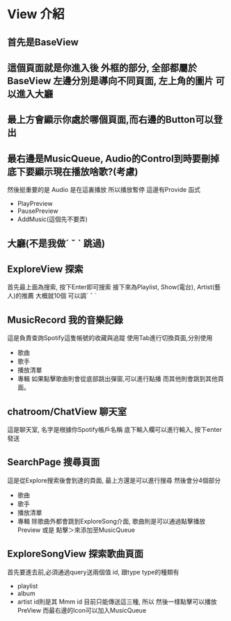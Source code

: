# View 介紹 

## 首先是BaseView
這個頁面就是你進入後 外框的部分, 全部都屬於BaseView
左邊分別是導向不同頁面,
左上角的圖片 可以進入大廳
-----
最上方會顯示你處於哪個頁面,而右邊的Button可以登出
----
最右邊是MusicQueue, Audio的Control到時要刪掉
底下要顯示現在播放啥歌?(考慮)
----
然後挺重要的是 Audio 是在這裏播放 所以播放暫停 這邊有Provide 函式
- PlayPreview
- PausePreview
- AddMusic(這個先不要弄)
## 大廳(不是我做ˊ ˇ ˋ 跳過)
## ExploreView 探索
首先最上面為搜索, 按下Enter即可搜索
接下來為Playlist, Show(電台), Artist(藝人)的推薦
大概就10個 可以調ˊ ˇ ˋ

## MusicRecord 我的音樂記錄
這是負責查詢Spotify這隻帳號的收藏與追蹤
使用Tab進行切換頁面,分別使用
- 歌曲
- 歌手
- 播放清單
- 專輯
如果點擊歌曲則會從底部跳出彈窗,可以進行點播
而其他則會跳到其他頁面。

## chatroom/ChatView 聊天室
這是聊天室, 名字是根據你Spotify帳戶名稱
底下輸入欄可以進行輸入, 按下enter發送

## SearchPage 搜尋頁面
這是從Explore搜索後會到達的頁面, 最上方還是可以進行搜尋
然後會分4個部分
- 歌曲
- 歌手
- 播放清單
- 專輯
除歌曲外都會跳到ExploreSong介面, 
歌曲則是可以通過點擊播放Preview 或是 點擊＞來添加至MusicQueue  

## ExploreSongView 探索歌曲頁面
首先要進去前,必須通過query送兩個值 id, 跟type
type的種類有
- playlist
- album
- artist
id則是其  Mmm   id
目前只能傳送這三種, 所以
然後一樣點擊可以播放PreView
而最右邊的Icon可以加入MusicQueue